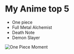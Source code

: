 # My Anime top 5
- One piece
- Full Metal Alchemist
- Death Note
- Demon Slayer

![One Piece Moment](https://media.giphy.com/media/ghCX1B38YFXAwttIkg/giphy.gif)
